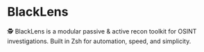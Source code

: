 # BlackLens
🕵️ BlackLens is a modular passive &amp; active recon toolkit for OSINT investigations. Built in Zsh for automation, speed, and simplicity.
